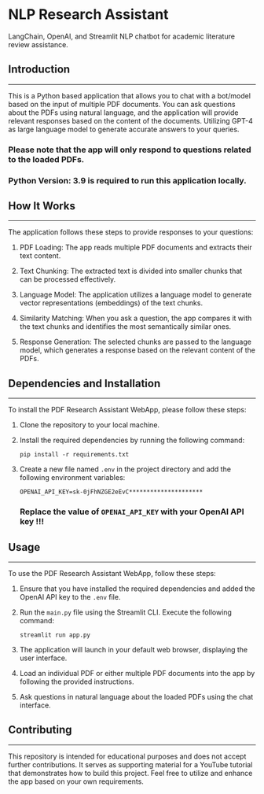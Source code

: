 # NLP Research Assistant
LangChain, OpenAI, and Streamlit NLP chatbot for academic literature review assistance.

## Introduction
------------
This is a Python based application that allows you to chat with a bot/model based on the input of multiple PDF documents. You can ask questions about the PDFs using natural language, and the application will provide relevant responses based on the content of the documents. Utilizing GPT-4 as large language model to generate accurate answers to your queries. 

### Please note that the app will only respond to questions related to the loaded PDFs.

### Python Version: 3.9 is required to run this application locally.

## How It Works
------------

[//]: # (!PDF Research Assistant WebApp Diagram]&#40;./docs/PDF-LangChain.jpg&#41;)

The application follows these steps to provide responses to your questions:

1. PDF Loading: The app reads multiple PDF documents and extracts their text content.

2. Text Chunking: The extracted text is divided into smaller chunks that can be processed effectively.

3. Language Model: The application utilizes a language model to generate vector representations (embeddings) of the text chunks.

4. Similarity Matching: When you ask a question, the app compares it with the text chunks and identifies the most semantically similar ones.

5. Response Generation: The selected chunks are passed to the language model, which generates a response based on the relevant content of the PDFs.

## Dependencies and Installation
----------------------------
To install the PDF Research Assistant WebApp, please follow these steps:

1. Clone the repository to your local machine.

2. Install the required dependencies by running the following command:
   ```
   pip install -r requirements.txt
   ```

3. Create a new file named `.env` in the project directory and add the following environment variables:
   ```
   OPENAI_API_KEY=sk-0jFhNZGE2eEvC*********************
   ```
    ### Replace the value of `OPENAI_API_KEY` with your OpenAI API key !!!


## Usage
-----
To use the PDF Research Assistant WebApp, follow these steps:

1. Ensure that you have installed the required dependencies and added the OpenAI API key to the `.env` file.

2. Run the `main.py` file using the Streamlit CLI. Execute the following command:
   ```
   streamlit run app.py
   ```

3. The application will launch in your default web browser, displaying the user interface.

4. Load an individual PDF or either multiple PDF documents into the app by following the provided instructions.

5. Ask questions in natural language about the loaded PDFs using the chat interface.

## Contributing
------------
This repository is intended for educational purposes and does not accept further contributions. It serves as supporting material for a YouTube tutorial that demonstrates how to build this project. Feel free to utilize and enhance the app based on your own requirements.
